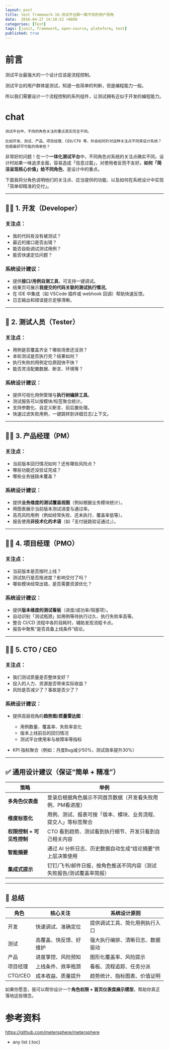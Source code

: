 ```yaml
---
layout: post
title: test framework-16-测试平台聊一聊不同的用户视角
date:  2016-04-27 14:10:52 +0800
categories: [Test]
tags: [junit, framework, open-source, plateform, test]
published: true
---
```


# 前言

测试平台最强大的一个设计应该是流程控制。

测试平台的用户群体是测试，知道一些简单的判断，但是编程能力一般。

所以我们需要设计一个流程控制的系列组件，让测试拥有近似于开发的编程能力。


# chat

```
测试平台中，不同的角色关注的重点其实完全不同。

比如开发、测试、产品、项目经理、CEO/CTO 等，你会如何针对这种关注点不同来设计系统？但是最好尽可能的简单些？
```


非常好的问题！在一个**一体化测试平台**中，不同角色对系统的关注点确实不同，设计时如果一味追求全面，容易造成「信息过载」，对使用者反而不友好。**如何「简洁呈现核心价值」给不同角色**，是设计中的重点。

下面我将分角色说明他们的关注点、应当提供的功能、以及如何在系统设计中实现「简单却精准的交付」。

---

## 🧑‍💻 1. **开发（Developer）**

### 关注点：

* 我的代码有没有被测试？
* 最近的接口是否出错？
* 能否自助调试测试用例？
* 能否快速定位问题？

### 系统设计建议：

* 提供**接口/用例自测工具**，可支持一键调试。
* 结果页可展示**我提交的代码关联的测试执行情况**。
* 在 IDE 中集成（如 VSCode 插件或 webhook 回调）帮助快速反馈。
* 日志输出和错误提示足够清晰。

---

## 🧪 2. **测试人员（Tester）**

### 关注点：

* 用例是否覆盖齐全？哪些场景还没测？
* 本轮测试是否执行完？结果如何？
* 执行失败的用例定位原因快不快？
* 能否灵活配置数据、断言、环境等？

### 系统设计建议：

* 提供可视化用例管理与**执行树编排工具**。
* 测试报告可以按模块/标签聚合统计。
* 支持参数化、自定义断言、前后置处理。
* 快速过滤失败用例，一键跳转到详细日志/上下文。

---

## 🧑‍💼 3. **产品经理（PM）**

### 关注点：

* 当前版本回归情况如何？还有哪些风险点？
* 哪些功能还没验证完成？
* 哪些业务链路未覆盖？

### 系统设计建议：

* 提供**业务维度的测试覆盖视图**（例如根据业务模块统计）。
* 用图表展示当前版本测试进度与通过率。
* 高亮风险用例（例如经常失败、还未执行、覆盖率低等）。
* 报告使用**非技术化的术语**（如「支付链路验证通过」）。

---

## 👨‍💼 4. **项目经理（PMO）**

### 关注点：

* 当前版本是否按时上线？
* 测试执行是否拖进度？影响交付了吗？
* 哪些模块经常出错，是否需要资源优化？

### 系统设计建议：

* 提供**版本维度的测试看板**（进度/成功率/阻塞项）。
* 自动识别「测试瓶颈」如用例等待执行过久、执行失败率高等。
* 整合 CI/CD 流程中各阶段耗时，辅助发现流程卡点。
* 报告中聚焦“是否具备上线条件”结论。

---

## 🧑‍💼 5. **CTO / CEO**

### 关注点：

* 我们测试质量是否整体变好？
* 投入的人力、资源是否带来实际收益？
* 风险是否减少了？事故是否少了？

### 系统设计建议：

* 提供高层视角的**趋势图/质量雷达图**：

  * 用例数量、覆盖率、失败率变化
  * 版本上线前后的回归情况
  * 测试平台使用率与故障率等指标
* KPI 指标聚合（例如：月度Bug减少50%，测试效率提升30%）

---

## ✅ 通用设计建议（保证“简单 + 精准”）

| 策略               | 举例                                   |
| ---------------- | ------------------------------------ |
| **多角色仪表盘**       | 登录后根据角色展示不同首页数据（开发看失败用例、PM看进度）       |
| **维度标签化**        | 用例、测试、报表可按「版本、模块、业务流程、提交人」等标签聚合      |
| **权限控制 + 可见性控制** | CTO 看到趋势、测试看到执行细节、开发只看到自己相关内容        |
| **智能摘要**         | 通过 AI 分析日志、历史数据自动生成“结论摘要”供上层决策使用     |
| **集成式提示**        | 钉钉/飞书/邮件日报，按角色推送不同内容（测试失败报告/测试覆盖率简报） |

---

## 🎯 总结

| 角色      | 核心关注        | 系统设计原则           |
| ------- | ----------- | ---------------- |
| 开发      | 快速调试、准确定位   | 提供调试工具、简化用例执行入口  |
| 测试      | 高覆盖、快反馈、好维护 | 强大执行编排、清晰日志、数据驱动 |
| 产品      | 进度掌控、风险预知   | 图形化覆盖率、风险提示      |
| 项目经理    | 上线条件、效率瓶颈   | 看板、流程追踪、任务分派     |
| CTO/CEO | 成本收益、质量提升   | 趋势统计、指标图表、价值证明   |

如果你愿意，我可以帮你设计一个**角色权限 + 首页仪表盘展示模型**，帮助你真正落地这些理念。



# 参考资料

https://github.com/metersphere/metersphere

* any list
{:toc}